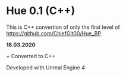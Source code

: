 # Hue 0.1 (C++)

This is C++ convertion of only the first level of https://github.com/ChiefGit00/Hue_BP

**18.03.2020**

&#43;  Converted to C++


Developed with Unreal Engine 4
